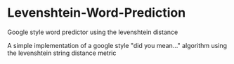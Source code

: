 # Levenshtein-Word-Prediction
Google style word predictor using the levenshtein distance

A simple implementation of a google style "did you mean..." algorithm using the levenshtein string distance metric 
